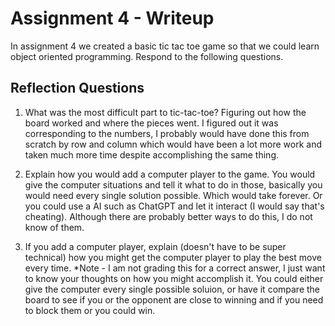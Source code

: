 # Assignment 4 - Writeup

In assignment 4 we created a basic tic tac toe game so that we could learn object oriented programming. Respond to the following questions.

## Reflection Questions

1. What was the most difficult part to tic-tac-toe?
Figuring out how the board worked and where the pieces went. I figured out it was corresponding to the numbers, I probably would have done this from scratch by row and column which would have been a lot more work and taken much more time despite accomplishing the same thing.


2. Explain how you would add a computer player to the game.
You would give the computer situations and tell it what to do in those, basically you would need every single solution possible. Which would take forever. Or you could use a AI such as ChatGPT and let it interact (I would say that's cheating). Although there are probably better ways to do this, I do not know of them.


3. If you add a computer player, explain (doesn't have to be super technical) how you might get the computer player to play the best move every time. *Note - I am not grading this for a correct answer, I just want to know your thoughts on how you might accomplish it.
You could either give the computer every single possible soluion, or have it compare the board to see if you or the opponent are close to winning and if you need to block them or you could win.
